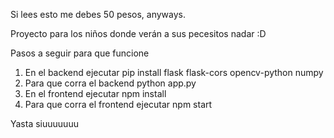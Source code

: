 Si lees esto me debes 50 pesos, anyways.

Proyecto para los niños donde verán a sus pecesitos nadar :D

Pasos a seguir para que funcione
1. En el backend ejecutar pip install flask flask-cors opencv-python numpy
2. Para que corra el backend python app.py
3. En el frontend ejecutar npm install
4. Para que corra el frontend ejecutar npm start

Yasta siuuuuuuu